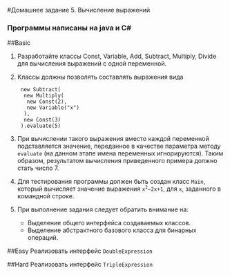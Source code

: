 #Домашнее задание 5. Вычисление выражений
### Программы написаны на java и C#
##Basic
1. Разработайте классы Const, Variable, Add, Subtract, Multiply, Divide для вычисления выражений с одной переменной.
2. Классы должны позволять составлять выражения вида
 
        new Subtract(
         new Multiply(
          new Const(2),
          new Variable("x")
         ),
         new Const(3)
        ).evaluate(5)                        
3. При вычислении такого выражения вместо каждой переменной подставляется значение, переданное в качестве параметра методу `evaluate` (на данном этапе имена переменных игнорируются). Таким образом, результатом вычисления приведенного примера должно стать число 7.
4. Для тестирования программы должен быть создан класс `Main`, который вычисляет значение выражения <code>x<sup>2</sup>−2x+1</code>, для `x`, заданного в командной строке.
5. При выполнение задания следует обратить внимание на:
	* Выделение общего интерфейса создаваемых классов.
	* Выделение абстрактного базового класса для бинарных операций.

##Easy
Реализовать интерфейс `DoubleExpression`

##Hard
Реализовать интерфейс `TripleExpression`